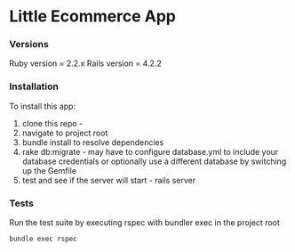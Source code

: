 # Little Ecommerce App

### Versions
Ruby version = 2.2.x
Rails version = 4.2.2

### Installation
To install this app:

1. clone this repo - 
2. navigate to project root
3. bundle install to resolve dependencies
4. rake db:migrate - may have to configure database.yml to include your database credentials or optionally use a different database by switching up the Gemfile
5. test and see if the server will start - rails server

### Tests
Run the test suite by executing rspec with bundler exec in the project root
```
bundle exec rspec
```
